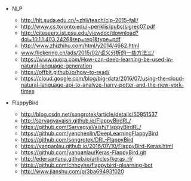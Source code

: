 - NLP
	- http://hlt.suda.edu.cn/~zhli/teach/cip-2015-fall/
	- http://www.cs.toronto.edu/~periklis/pubs/sigrec07.pdf
	- http://citeseerx.ist.psu.edu/viewdoc/download?doi=10.1.1.403.2426&rep=rep1&type=pdf
	- http://www.zhizhihu.com/html/y2014/4662.html
	- www.flickering.cn/ads/2015/02/语义分析的一些方法三/
	- https://www.quora.com/How-can-deep-learning-be-used-in-natural-language-generation
	- https://offbit.github.io/how-to-read/
	- https://cloud.google.com/blog/big-data/2016/07/using-the-cloud-natural-language-api-to-analyze-harry-potter-and-the-new-york-times

- FlappyBird
	- http://blog.csdn.net/songrotek/article/details/50951537
	- http://sarvagyavaish.github.io/FlappyBirdRL/
	- https://github.com/SarvagyaVaish/FlappyBirdRL/
	- https://github.com/yenchenlin/DeepLearningFlappyBird
	- https://github.com/songrotek/DRL-FlappyBird
	- https://yanpanlau.github.io/2016/07/10/FlappyBird-Keras.html
	- https://github.com/yanpanlau/Keras-FlappyBird.git
	- http://edersantana.github.io/articles/keras_rl/
	- https://github.com/chncyhn/flappybird-qlearning-bot
	- http://www.jianshu.com/p/3ba69493f020
